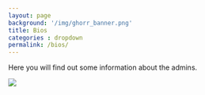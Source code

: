 ```yaml
---
layout: page
background: '/img/ghorr_banner.png'
title: Bios
categories : dropdown
permalink: /bios/
---
```


Here you will find out some information about the admins.

![](../img/bios/tux-check-internet-network-download-upload-speed-on-linux-console-terminal-linux-bsd-unix.png)
